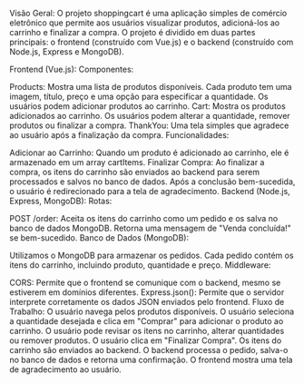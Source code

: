 Visão Geral:
O projeto shoppingcart é uma aplicação simples de comércio eletrônico que permite aos usuários visualizar produtos, adicioná-los ao carrinho e finalizar a compra. O projeto é dividido em duas partes principais: o frontend (construído com Vue.js) e o backend (construído com Node.js, Express e MongoDB).

Frontend (Vue.js):
Componentes:

Products: Mostra uma lista de produtos disponíveis. Cada produto tem uma imagem, título, preço e uma opção para especificar a quantidade. Os usuários podem adicionar produtos ao carrinho.
Cart: Mostra os produtos adicionados ao carrinho. Os usuários podem alterar a quantidade, remover produtos ou finalizar a compra.
ThankYou: Uma tela simples que agradece ao usuário após a finalização da compra.
Funcionalidades:

Adicionar ao Carrinho: Quando um produto é adicionado ao carrinho, ele é armazenado em um array cartItems.
Finalizar Compra: Ao finalizar a compra, os itens do carrinho são enviados ao backend para serem processados e salvos no banco de dados. Após a conclusão bem-sucedida, o usuário é redirecionado para a tela de agradecimento.
Backend (Node.js, Express, MongoDB):
Rotas:

POST /order: Aceita os itens do carrinho como um pedido e os salva no banco de dados MongoDB. Retorna uma mensagem de "Venda concluída!" se bem-sucedido.
Banco de Dados (MongoDB):

Utilizamos o MongoDB para armazenar os pedidos. Cada pedido contém os itens do carrinho, incluindo produto, quantidade e preço.
Middleware:

CORS: Permite que o frontend se comunique com o backend, mesmo se estiverem em domínios diferentes.
Express.json(): Permite que o servidor interprete corretamente os dados JSON enviados pelo frontend.
Fluxo de Trabalho:
O usuário navega pelos produtos disponíveis.
O usuário seleciona a quantidade desejada e clica em "Comprar" para adicionar o produto ao carrinho.
O usuário pode revisar os itens no carrinho, alterar quantidades ou remover produtos.
O usuário clica em "Finalizar Compra". Os itens do carrinho são enviados ao backend.
O backend processa o pedido, salva-o no banco de dados e retorna uma confirmação.
O frontend mostra uma tela de agradecimento ao usuário.
